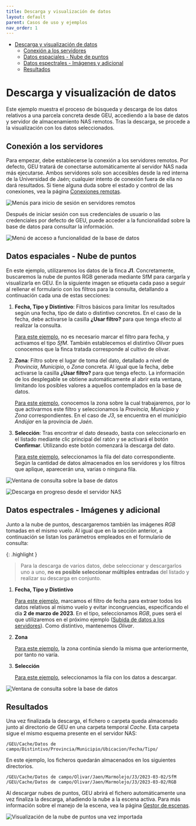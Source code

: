 ```yaml
---
title: Descarga y visualización de datos
layout: default
parent: Casos de uso y ejemplos
nav_order: 1
---
```


- [Descarga y visualización de datos](#descarga-y-visualización-de-datos)
  - [Conexión a los servidores](#conexión-a-los-servidores)
  - [Datos espaciales - Nube de puntos](#datos-espaciales---nube-de-puntos)
  - [Datos espectrales - Imágenes y adicional](#datos-espectrales---imágenes-y-adicional)
  - [Resultados](#resultados)


# Descarga y visualización de datos

Este ejemplo muestra el proceso de búsqueda y descarga de los datos relativos a una parcela concreta desde GEU, accediendo a la base de datos y servidor de almacenamiento NAS remotos. Tras la descarga, se procede a la visualización con los datos seleccionados.

## Conexión a los servidores

Para empezar, debe establecerse la conexión a los servidores remotos. Por defecto, GEU tratará de conectarse automáticamente al servidor NAS nada más ejecutarse. Ambos servidores solo son accesibles desde la red interna de la Universidad de Jaén; cualquier intento de conexión fuera de ella no dará resultados. Si tiene alguna duda sobre el estado y control de las conexiones, vea la página [Conexiones remotas](/Manual%20de%20usuario/Conexiones-remotas).

![Menús para inicio de sesión en servidores remotos](../Assets/Images/remotes_login.png)

Después de iniciar sesión con sus credenciales de usuario o las credenciales por defecto de GEU, puede acceder a la funcionalidad sobre la base de datos para consultar la información.

![Menú de acceso a funcionalidad de la base de datos](../Assets/Images/remotes_download.png)

## Datos espaciales - Nube de puntos

En este ejemplo, utilizaremos los datos de la finca **J1**. Concretamente, buscaremos la nube de puntos RGB generada mediante SfM para cargarla y visualizarla en GEU. En la siguiente imagen se etiqueta cada paso a seguir al rellenar el formulario con los filtros para la consulta, detallando a continuación cada una de estas secciones:

1. **Fecha, Tipo y Distintivo**: Filtros básicos para limitar los resultados según una fecha, tipo de dato o distintivo concretos. En el caso de la fecha, debe activarse la casilla **¿Usar filtro?** para que tenga efecto al realizar la consulta.

   <ins>Para este ejemplo</ins>, no es necesario marcar el filtro para fecha, y activamos el tipo *SfM*. También establecemos el distintivo *Olivar* pues conocemos que la finca tratada corresponde al cultivo de olivar.

2. **Zona**: Filtro sobre el lugar de toma del dato, detallado a nivel de *Provincia*, *Municipio*, o *Zona* concreta. Al igual que la fecha, debe activarse la casilla **¿Usar filtro?** para que tenga efecto. La información de los desplegable se obtiene automáticamente al abrir esta ventana, limitando los posibles valores a aquellos contemplados en la base de datos.
    
    <ins>Para este ejemplo</ins>, conocemos la zona sobre la cual trabajaremos, por lo que activarmos este filtro y seleccionamos la *Provincia*, *Municipio* y *Zona* correspondientes. En el caso de *J3*, se encuentra en el municipio *Andújar* en la provincia de *Jaén*.

3. **Selección**: Tras encontrar el dato deseado, basta con seleccionarlo en el listado mediante clic principal del ratón y se activará el botón **Confirmar**. Utilizando este botón comenzará la descarga del dato.

    <ins>Para este ejemplo</ins>, seleccionamos la fila del dato correspondiente. Según la cantidad de datos almacenados en los servidores y los filtros que aplique, aparecerán una, varias o ninguna fila.

![Ventana de consulta sobre la base de datos](../Assets/Images/downloaddata_query.png)

![Descarga en progreso desde el servidor NAS](../Assets/Images/downloaddata_download.png)

## Datos espectrales - Imágenes y adicional

Junto a la nube de puntos, descargaremos también las imágenes *RGB* tomadas en el mismo vuelo. Al igual que en la sección anterior, a continuación se listan los parámetros empleados en el formulario de consulta:

{: .highlight }
> Para la descarga de varios datos, debe seleccionar y descargarlos uno a uno, **no es posible seleccionar múltiples entradas** del listado y realizar su descarga en conjunto.


1. **Fecha, Tipo y Distintivo**
   
   <ins>Para este ejemplo</ins>, marcamos el filtro de fecha para extraer todos los datos relativos al mismo vuelo y evitar incongruencias, especificando el día **2 de marzo de 2023**. En el tipo, seleccionamos *RGB*, pues será el que utilizaremos en el próximo ejemplo ([Subida de datos a los servidores](/Casos%20de%20uso%20y%20ejemplos//Subida-datos-nas)). Como distintivo, mantenemos *Olivar*.

2. **Zona**
    
    <ins>Para este ejemplo</ins>, la zona continúa siendo la misma que anteriormente, por tanto no varía.

3. **Selección**

    <ins>Para este ejemplo</ins>, seleccionamos la fila con los datos a descargar.

![Ventana de consulta sobre la base de datos](../Assets/Images/downloaddata_queryextra.png)

## Resultados

Una vez finalizada la descarga, el fichero o carpeta queda almacenado junto al directorio de GEU en una carpeta temporal *Cache*. Esta carpeta sigue el mismo esquema presente en el servidor NAS:
```
/GEU/Cache/Datos de campo/Distintivo/Provincia/Municipio/Ubicacion/Fecha/Tipo/
```

En este ejemplo, los ficheros quedarán almacenados en los siguientes directorios.
```
/GEU/Cache/Datos de campo/Olivar/Jaen/Marmolejo/J3/2023-03-02/SfM
/GEU/Cache/Datos de campo/Olivar/Jaen/Marmolejo/J3/2023-03-02/RGB
```

Al descargar nubes de puntos, GEU abrirá el fichero automáticamente una vez finaliza la descarga, añadiendo la nube a la escena activa. Para más información sobre el manejo de la escena, vea la página [Gestor de escenas](/Manual%20de%20usuario/Gestor-de-escenas).

![Visualización de la nube de puntos una vez importada](../Assets/Images/downloaddata_view.png)